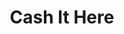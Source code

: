 ---
title: Cash It Here
slug: cash-it-here
updated-on: '2024-05-30T13:44:31.749Z'
created-on: '2024-05-30T13:41:46.671Z'
published-on: '2024-05-30T13:54:32.469Z'
f_city-state-2:
- cms/city/ventura-ca.md
- cms/city/el-paso-tx.md
- cms/city/pomona-ca.md
f_locations:
- cms/payday-loan/cash-it-here-7755.md
- cms/payday-loan/cash-it-here-7756.md
- cms/payday-loan/cash-it-here-7757.md
- cms/payday-loan/cash-it-here-7758.md
- cms/payday-loan/cash-it-here-7759.md
- cms/payday-loan/cash-it-here-7760.md
- cms/payday-loan/cash-it-here-7761.md
- cms/payday-loan/cash-it-here-7762.md
- cms/payday-loan/cash-it-here-7763.md
f_states:
- cms/state/california.md
- cms/state/texas.md
layout: '[company].html'
tags: company
---
